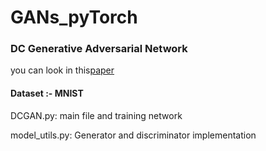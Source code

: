 # GANs_pyTorch

### DC Generative Adversarial Network
  you can look in this[paper](https://arxiv.org/pdf/1511.06434.pdf)
#### Dataset :- MNIST
  DCGAN.py: main file and training network

  model_utils.py: Generator and discriminator implementation
